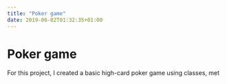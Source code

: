 ```yaml
---
title: "Poker game"
date: 2019-06-02T01:32:35+01:00
---
```

# Poker game

For this project, I created a basic high-card poker game using classes, met